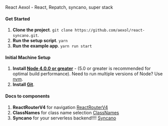 React Aexol - React, Repatch, syncano, super stack

#### Get Started
1. **Clone the project**. `git clone https://github.com/aexol/react-syncano.git`.
2. **Run the setup script**. `yarn`
3. **Run the example app**. `yarn run start`

#### Initial Machine Setup
1. **Install [Node 4.0.0 or greater](https://nodejs.org)** - (5.0 or greater is recommended for optimal build performance). Need to run multiple versions of Node? Use [nvm](https://github.com/creationix/nvm).
2. **Install [Git](https://git-scm.com/downloads)**.


#### Docs to components
1. **ReactRouterV4** for navigation [ReactRouterV4](https://reacttraining.com/react-router/web/guides/quick-start)
2. **ClassNames** for class name selection [ClassNames](https://github.com/JedWatson/classnames)
3. **Syncano** for your serverless backend!!!! [Syncano](https://syncano.io/)
